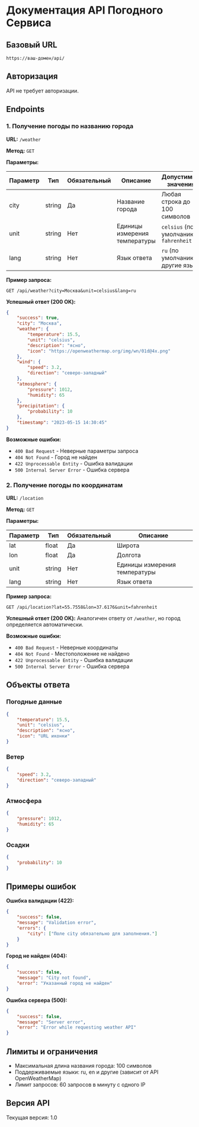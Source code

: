 # Документация API Погодного Сервиса

## Базовый URL
`https://ваш-домен/api/`

## Авторизация
API не требует авторизации.

## Endpoints

### 1. Получение погоды по названию города

**URL:** `/weather`

**Метод:** `GET`

**Параметры:**

| Параметр | Тип    | Обязательный | Описание                          | Допустимые значения               |
|----------|--------|--------------|-----------------------------------|-----------------------------------|
| city     | string | Да           | Название города                   | Любая строка до 100 символов      |
| unit     | string | Нет          | Единицы измерения температуры     | `celsius` (по умолчанию), `fahrenheit` |
| lang     | string | Нет          | Язык ответа                       | `ru` (по умолчанию), другие языки |

**Пример запроса:**
```
GET /api/weather?city=Москва&unit=celsius&lang=ru
```

**Успешный ответ (200 OK):**
```json
{
    "success": true,
    "city": "Москва",
    "weather": {
        "temperature": 15.5,
        "unit": "celsius",
        "description": "ясно",
        "icon": "https://openweathermap.org/img/wn/01d@4x.png"
    },
    "wind": {
        "speed": 3.2,
        "direction": "северо-западный"
    },
    "atmosphere": {
        "pressure": 1012,
        "humidity": 65
    },
    "precipitation": {
        "probability": 10
    },
    "timestamp": "2023-05-15 14:30:45"
}
```

**Возможные ошибки:**

- `400 Bad Request` - Неверные параметры запроса
- `404 Not Found` - Город не найден
- `422 Unprocessable Entity` - Ошибка валидации
- `500 Internal Server Error` - Ошибка сервера

### 2. Получение погоды по координатам

**URL:** `/location`

**Метод:** `GET`

**Параметры:**

| Параметр | Тип    | Обязательный | Описание                          |
|----------|--------|--------------|-----------------------------------|
| lat      | float  | Да           | Широта                            |
| lon      | float  | Да           | Долгота                           |
| unit     | string | Нет          | Единицы измерения температуры     |
| lang     | string | Нет          | Язык ответа                       |

**Пример запроса:**
```
GET /api/location?lat=55.7558&lon=37.6176&unit=fahrenheit
```

**Успешный ответ (200 OK):**
Аналогичен ответу от `/weather`, но город определяется автоматически.

**Возможные ошибки:**

- `400 Bad Request` - Неверные координаты
- `404 Not Found` - Местоположение не найдено
- `422 Unprocessable Entity` - Ошибка валидации
- `500 Internal Server Error` - Ошибка сервера

## Объекты ответа

### Погодные данные
```json
{
    "temperature": 15.5,
    "unit": "celsius",
    "description": "ясно",
    "icon": "URL иконки"
}
```

### Ветер
```json
{
    "speed": 3.2,
    "direction": "северо-западный"
}
```

### Атмосфера
```json
{
    "pressure": 1012,
    "humidity": 65
}
```

### Осадки
```json
{
    "probability": 10
}
```

## Примеры ошибок

**Ошибка валидации (422):**
```json
{
    "success": false,
    "message": "Validation error",
    "errors": {
        "city": ["Поле city обязательно для заполнения."]
    }
}
```

**Город не найден (404):**
```json
{
    "success": false,
    "message": "City not found",
    "error": "Указанный город не найден"
}
```

**Ошибка сервера (500):**
```json
{
    "success": false,
    "message": "Server error",
    "error": "Error while requesting weather API"
}
```

## Лимиты и ограничения
- Максимальная длина названия города: 100 символов
- Поддерживаемые языки: ru, en и другие (зависит от API OpenWeatherMap)
- Лимит запросов: 60 запросов в минуту с одного IP

## Версия API
Текущая версия: 1.0
